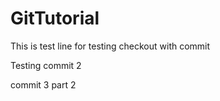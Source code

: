 # GitTutorial

This is test line for testing checkout with commit

Testing commit 2

commit 3 part 2
